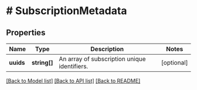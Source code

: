 # # SubscriptionMetadata

## Properties

Name | Type | Description | Notes
------------ | ------------- | ------------- | -------------
**uuids** | **string[]** | An array of subscription unique identifiers. | [optional]

[[Back to Model list]](../../README.md#models) [[Back to API list]](../../README.md#endpoints) [[Back to README]](../../README.md)
